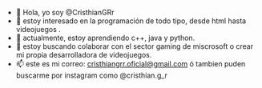 - 👋 Hola, yo soy @CristhianGRr
- 👀 estoy interesado en la programación de todo tipo, desde html hasta videojuegos .
- 🌱 actualmente, estoy aprendiendo c++, java y python.
- 💞️ estoy buscando colaborar con el sector gaming de miscrosoft o crear mi propia
  desarrolladora de videojuegos.
- 📫 este es mi correo: cristhiangrr.oficial@gmail.com
  ó tambien puden buscarme por instagram como @cristhian.g_r

<!---
CristhianGRr/CristhianGRr is a ✨ special ✨ repository because its `README.md` (this file) appears on your GitHub profile.
You can click the Preview link to take a look at your changes.
--->
